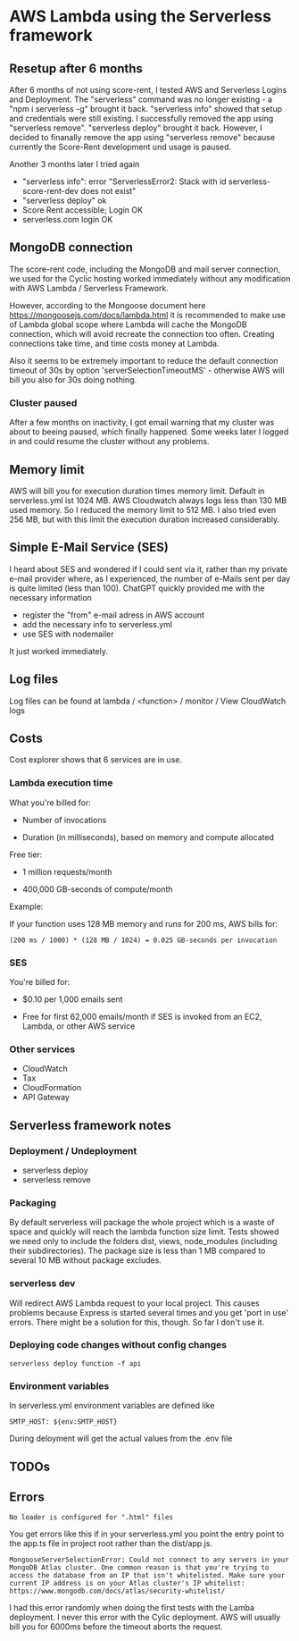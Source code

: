 # AWS Lambda using the Serverless framework

## Resetup after 6 months

After 6 months of not using score-rent, I tested AWS and Serverless Logins and Deployment.
The "serverless" command was no longer existing - a "npm i serverless -g" brought it back. "serverless info" showed that setup and credentials were still existing. I successfully removed the app using "serverless remove". "serverless deploy" brought it back. However, I decided to finanally remove the app using "serverless remove" because currently the Score-Rent development und usage is paused.

Another 3 months later I tried again

- "serverless info": error "ServerlessError2: Stack with id serverless-score-rent-dev does not exist"
- "serverless deploy" ok
- Score Rent accessible; Login OK
- serverless.com login OK

## MongoDB connection

The score-rent code, including the MongoDB and mail server connection, we used for the Cyclic hosting worked immediately without any modification with AWS Lambda / Serverless Framework.

However, according to the Mongoose document here https://mongoosejs.com/docs/lambda.html it is recommended to make use of Lambda global scope where Lambda will cache the MongoDB connection, which will avoid recreate the connection too often. Creating connections take time, and time costs money at Lambda.

Also it seems to be extremely important to reduce the default connection timeout of 30s by option 'serverSelectionTimeoutMS' - otherwise AWS will bill you also for 30s doing nothing.

### Cluster paused

After a few months on inactivity, I got email warning that my cluster was about to beeing paused, which finally happened.
Some weeks later I logged in and could resume the cluster without any problems.

## Memory limit

AWS will bill you for execution duration times memory limit. Default in serverless.yml ist 1024 MB. AWS Cloudwatch always logs less than 130 MB used memory. So I reduced the memory limit to 512 MB. I also tried even 256 MB, but with this limit the execution duration increased considerably.

## Simple E-Mail Service (SES)

I heard about SES and wondered if I could sent via it, rather than my private e-mail provider where, as I experienced, the number of e-Mails sent per day is quite limited (less than 100).
ChatGPT quickly provided me with the necessary information

- register the "from" e-mail adress in AWS account
- add the necessary info to serverless.yml
- use SES with nodemailer

It just worked immediately.

## Log files

Log files can be found at lambda / \<function\> / monitor / View CloudWatch logs

## Costs

Cost explorer shows that 6 services are in use.

### Lambda execution time

What you're billed for:

- Number of invocations

- Duration (in milliseconds), based on memory and compute allocated

Free tier:

- 1 million requests/month

- 400,000 GB-seconds of compute/month

Example:

If your function uses 128 MB memory and runs for 200 ms, AWS bills for:

```
(200 ms / 1000) * (128 MB / 1024) = 0.025 GB-seconds per invocation
```

### SES

You're billed for:

- $0.10 per 1,000 emails sent

- Free for first 62,000 emails/month if SES is invoked from an EC2, Lambda, or other AWS service

### Other services

- CloudWatch
- Tax
- CloudFormation
- API Gateway

## Serverless framework notes

### Deployment / Undeployment

- serverless deploy
- serverless remove

### Packaging

By default serverless will package the whole project which is a waste of space and quickly will reach the lambda function size limit.
Tests showed we need only to include the folders dist, views, node_modules (including their subdirectories).
The package size is less than 1 MB compared to several 10 MB without package excludes.

### serverless dev

Will redirect AWS Lambda request to your local project.
This causes problems because Express is started several times and you get 'port in use' errors. There might be a solution for this, though. So far I don't use it.

### Deploying code changes without config changes

```
serverless deploy function -f api
```

### Environment variables

In serverless.yml environment variables are defined like

```
SMTP_HOST: ${env:SMTP_HOST}
```

During deloyment will get the actual values from the .env file

## TODOs

## Errors

```
No loader is configured for ".html" files
```

You get errors like this if in your serverless.yml you point the entry point to the app.ts file in project root rather than the dist/app.js.

```
MongooseServerSelectionError: Could not connect to any servers in your MongoDB Atlas cluster. One common reason is that you're trying to access the database from an IP that isn't whitelisted. Make sure your current IP address is on your Atlas cluster's IP whitelist: https://www.mongodb.com/docs/atlas/security-whitelist/
```

I had this error randomly when doing the first tests with the Lamba deployment. I never this error with the Cylic deployment. AWS will usually bill you for 6000ms before the timeout aborts the request.
